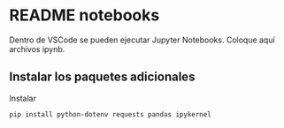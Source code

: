 # README notebooks

Dentro de VSCode se pueden ejecutar Jupyter Notebooks. Coloque aquí archivos ipynb.

## Instalar los paquetes adicionales

Instalar

    pip install python-dotenv requests pandas ipykernel
